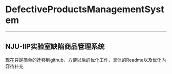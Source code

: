 # DefectiveProductsManagementSystem
---
## NJU-IIP实验室缺陷商品管理系统

现在只是简单的迁移到github，方便以后的优化工作，具体的Readme以及优化内容待补充
